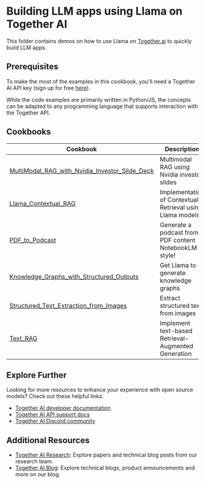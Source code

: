 # Building LLM apps using Llama on Together AI

This folder contains demos on how to use Llama on [Together.ai](https://www.together.ai/) to quickly build LLM apps.

 ## Prerequisites

To make the most of the examples in this cookbook, you'll need a Together AI API key (sign up for free [here](https://api.together.ai/signin)).

While the code examples are primarily written in Python/JS, the concepts can be adapted to any programming language that supports interaction with the Together API.

## Cookbooks

| Cookbook | Description | Open |
| -------- | ----------- | ---- |
| [MultiModal_RAG_with_Nvidia_Investor_Slide_Deck](https://github.com/meta-llama/llama-recipes/blob/main/recipes/3p_integrations/togetherai/multimodal_RAG_with_nvidia_investor_slide_deck.ipynb) | Multimodal RAG using Nvidia investor slides | [![Colab](https://colab.research.google.com/assets/colab-badge.svg)](https://colab.research.google.com/github/meta-llama/llama-recipes/blob/main/recipes/3p_integrations/togetherai/multimodal_RAG_with_nvidia_investor_slide_deck.ipynb) [![](https://uohmivykqgnnbiouffke.supabase.co/storage/v1/object/public/landingpage/youtubebadge.svg)](https://youtu.be/IluARWPYAUc?si=gG90hqpboQgNOAYG)|
| [Llama_Contextual_RAG](https://github.com/meta-llama/llama-recipes/blob/main/recipes/3p_integrations/togetherai/llama_contextual_RAG.ipynb) | Implementation of Contextual Retrieval using Llama models. | [![Colab](https://colab.research.google.com/assets/colab-badge.svg)](https://colab.research.google.com/github/meta-llama/llama-recipes/blob/main/recipes/3p_integrations/togetherai/llama_contextual_RAG.ipynb) |
| [PDF_to_Podcast](https://github.com/meta-llama/llama-recipes/blob/main/recipes/3p_integrations/togetherai/pdf_to_podcast_using_llama_on_together.ipynb) | Generate a podcast from PDF content NotebookLM style! | [![Colab](https://colab.research.google.com/assets/colab-badge.svg)](https://colab.research.google.com/github/meta-llama/llama-recipes/blob/main/recipes/3p_integrations/togetherai/pdf_to_podcast_using_llama_on_together.ipynb) |
| [Knowledge_Graphs_with_Structured_Outputs](https://github.com/meta-llama/llama-recipes/blob/main/recipes/3p_integrations/togetherai/knowledge_graphs_with_structured_outputs.ipynb) | Get Llama to generate knowledge graphs | [![Colab](https://colab.research.google.com/assets/colab-badge.svg)](https://colab.research.google.com/github/meta-llama/llama-recipes/blob/main/recipes/3p_integrations/togetherai/knowledge_graphs_with_structured_outputs.ipynb) |
| [Structured_Text_Extraction_from_Images](https://github.com/meta-llama/llama-recipes/blob/main/recipes/3p_integrations/togetherai/structured_text_extraction_from_images.ipynb) | Extract structured text from images | [![Colab](https://colab.research.google.com/assets/colab-badge.svg)](https://colab.research.google.com/github/meta-llama/llama-recipes/blob/main/recipes/3p_integrations/togetherai/structured_text_extraction_from_images.ipynb) |
| [Text_RAG](https://github.com/meta-llama/llama-recipes/blob/main/recipes/3p_integrations/togetherai/text_RAG_using_llama_on_together.ipynb) | Implement text-based Retrieval-Augmented Generation | [![Colab](https://colab.research.google.com/assets/colab-badge.svg)](https://colab.research.google.com/github/meta-llama/llama-recipes/blob/main/recipes/3p_integrations/togetherai/text_RAG_using_llama_on_together.ipynb) |

## Explore Further

Looking for more resources to enhance your experience with open source models? Check out these helpful links:

- [Together AI developer documentation](https://docs.together.ai/docs/introduction)
- [Together AI API support docs](https://docs.together.ai/reference/chat-completions-1)
- [Together AI Discord community](https://discord.gg/9Rk6sSeWEG)

## Additional Resources

- [Together AI Research](https://www.together.ai/research): Explore papers and technical blog posts from our research team.
- [Together AI Blog](https://www.together.ai/blog): Explore technical blogs, product announcements and more on our blog.

